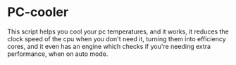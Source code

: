 # PC-cooler
This script helps you cool your pc temperatures, and it works, it reduces the clock speed of the cpu when you don't need it, turning them into efficiency cores,
and it even has an engine which checks if you're needing extra performance, when on auto mode. 




